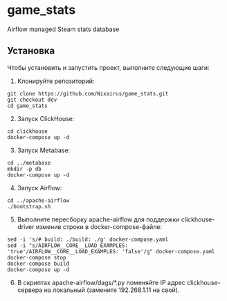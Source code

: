 # game_stats

Airflow managed Steam stats database 

## Установка

Чтобы установить и запустить проект, выполните следующие шаги:

1. Клонируйте репозиторий:
```
git clone https://github.com/Nixairus/game_stats.git
git checkout dev
cd game_stats
```

2. Запуск ClickHouse:
```
cd clickhouse
docker-compose up -d
```

3. Запуск Metabase:
```
cd ../metabase
mkdir -p db
docker-compose up -d
```

4. Запуск Airflow:
```
cd ../apache-airflow
./bootstrap.sh
```

5. Выполните пересборку apache-airflow для поддержки clickhouse-driver изменив строки в docker-compose-файле:
```
sed -i 's/# build: ./build: ./g' docker-compose.yaml
sed -i "s/AIRFLOW__CORE__LOAD_EXAMPLES: 'true'/AIRFLOW__CORE__LOAD_EXAMPLES: 'false'/g" docker-compose.yaml
docker-compose stop
docker-compose build
docker-compose up -d
```

6. В скриптах apache-airflow/dags/*.py поменяйте IP адрес clickhouse-сервера на локальный (замените 192.268.1.11 на свой).
